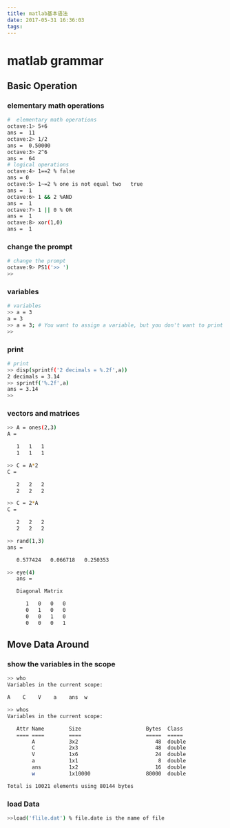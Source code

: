 ```yaml
---
title: matlab基本语法
date: 2017-05-31 16:36:03
tags:
---
```

# matlab grammar

## Basic Operation

### elementary math operations
```	bash
#  elementary math operations
octave:1> 5+6
ans =  11
octave:2> 1/2
ans =  0.50000
octave:3> 2^6
ans =  64
# logical operations
octave:4> 1==2 % false
ans = 0
octave:5> 1~=2 % one is not equal two   true
ans =  1
octave:6> 1 && 2 %AND
ans =  1
octave:7> 1 || 0 % OR
ans =  1
octave:8> xor(1,0)
ans =  1

```
### change the prompt
```bash
# change the prompt
octave:9> PS1('>> ')
>>
```
### variables
```bash
# variables
>> a = 3
a = 3
>> a = 3; # You want to assign a variable, but you don't want to print out the result. If you put a semicolon, the semicolon suppresses the print output.
>>
```
### print
```bash
# print
>> disp(sprintf('2 decimals = %.2f',a))
2 decimals = 3.14
>> sprintf('%.2f',a)
ans = 3.14
>>
```
### vectors and matrices
```bash
>> A = ones(2,3)
A =

   1   1   1
   1   1   1

>> C = A*2
C =

   2   2   2
   2   2   2

>> C = 2*A
C =

   2   2   2
   2   2   2

>> rand(1,3)
ans =

   0.577424   0.066718   0.250353

>> eye(4)
   ans =

   Diagonal Matrix

      1   0   0   0
      0   1   0   0
      0   0   1   0
      0   0   0   1
```

## Move Data Around

### show the variables in the scope
```bash
>> who
Variables in the current scope:

A    C    V    a    ans  w

>> whos
Variables in the current scope:

   Attr Name        Size                     Bytes  Class
   ==== ====        ====                     =====  =====
        A           3x2                         48  double
        C           2x3                         48  double
        V           1x6                         24  double
        a           1x1                          8  double
        ans         1x2                         16  double
        w           1x10000                  80000  double

Total is 10021 elements using 80144 bytes

```

### load Data
```bash
>>load('flile.dat') % file.date is the name of file
```
